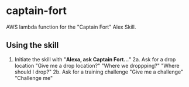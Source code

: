 # captain-fort
AWS lambda function for the "Captain Fort" Alex Skill. 

## Using the skill 

1. Initiate the skill with "**Alexa, ask Captain Fort...**"
2a. Ask for a drop location
   "Give me a drop location?"
   "Where we droppping?"
   "Where should I drop?"
2b. Ask for a training challenge
   "Give me a challenge"
   "Challenge me"
